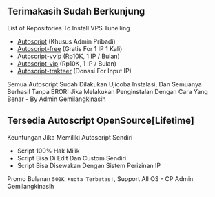 ## Terimakasih Sudah Berkunjung
List of Repositories To Install VPS Tunelling
- <a href="https://github.com/gemilangvip/autoscript">Autoscript</a> (Khusus Admin Pribadi)
- <a href="https://github.com/gemilangvip/autoscript-free">Autoscript-free</a> (Gratis For 1 IP 1 Kali)
- <a href="https://github.com/gemilangvip/autoscript-vvip">Autoscript-vvip</a> (Rp10K, 1 IP / Bulan)
- <a href="https://github.com/gemilangvip/autoscript-vip">Autoscript-vip</a> (Rp10K, 1 IP / Bulan)
- <a href="https://github.com/gemilangvip/autoscript-trakteer">Autoscript-trakteer</a> (Donasi For Input IP)

Semua Autoscript Sudah Dilakukan Ujicoba Instalasi, Dan Semuanya Berhasil Tanpa EROR! Jika Melakukan Penginstalan Dengan Cara Yang Benar - By Admin Gemilangkinasih

## Tersedia Autoscript OpenSource[Lifetime]
Keuntungan Jika Memiliki Autoscript Sendiri
- Script 100% Hak Milik
- Script Bisa Di Edit Dan Custom Sendiri
- Script Bisa Disewakan Dengan Sistem Perizinan IP

Promo Bulanan `500K Kuota Terbatas!`, Support All OS - CP Admin Gemilangkinasih
